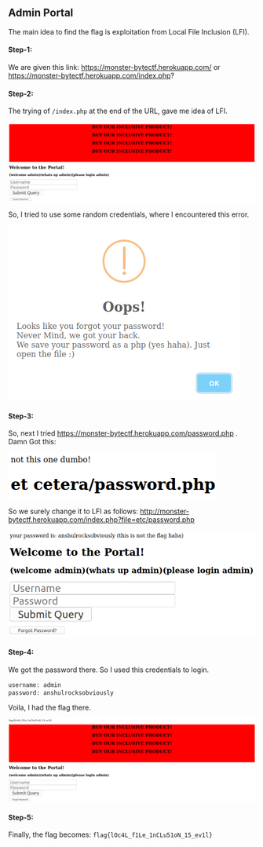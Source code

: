 ## Admin Portal
The main idea to find the flag is exploitation from Local File Inclusion (LFI).

#### Step-1:
We are given this link: https://monster-bytectf.herokuapp.com/ or https://monster-bytectf.herokuapp.com/index.php?

#### Step-2:
The trying of `/index.php` at the end of the URL, gave me idea of LFI.

<img src="Web1.png">

So, I tried to use some random credentials, where I encountered this error.

<img src="Error.png">

#### Step-3:
So, next I tried https://monster-bytectf.herokuapp.com/password.php . Damn Got this:

<img src="Web2.png">

So we surely change it to LFI as follows:
http://monster-bytectf.herokuapp.com/index.php?file=etc/password.php

<img src="Web3.png">

#### Step-4:
We got the password there. So I used this credentials to login.

```
username: admin
password: anshulrocksobviously
```
Voila, I had the flag there.

<img src="Flag.png">

#### Step-5:
Finally, the flag becomes:
`flag{lOc4L_f1Le_1nCLu51oN_15_ev1l}`